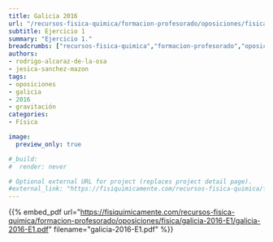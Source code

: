 ```yaml
---
title: Galicia 2016
url: "/recursos-fisica-quimica/formacion-profesorado/oposiciones/fisica/galicia-2016-E1"
subtitle: Ejercicio 1
summary: "Ejercicio 1."
breadcrumbs: ["recursos-fisica-quimica","formacion-profesorado","oposiciones","fisica"]
authors:
- rodrigo-alcaraz-de-la-osa
- jesica-sanchez-mazon
tags:
- oposiciones
- galicia
- 2016
- gravitación
categories:
- Física

image:
  preview_only: true

#_build:
#  render: never

# Optional external URL for project (replaces project detail page).
#external_link: "https://fisiquimicamente.com/recursos-fisica-quimica/formacion-profesorado/oposiciones/fisica/galicia-2016-e1/galicia-2016-E1.pdf"
---
```


{{% embed_pdf url="https://fisiquimicamente.com/recursos-fisica-quimica/formacion-profesorado/oposiciones/fisica/galicia-2016-E1/galicia-2016-E1.pdf" filename="galicia-2016-E1.pdf" %}}